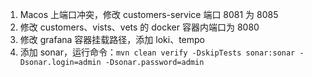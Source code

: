 1. Macos 上端口冲突，修改 customers-service 端口 8081 为 8085
2. 修改 customers、vists、vets 的 docker 容器内端口为 8080
3. 修改 grafana 容器挂载路径，添加 loki、tempo
4. 添加 sonar，运行命令：`mvn clean verify -DskipTests sonar:sonar -Dsonar.login=admin -Dsonar.password=admin`

